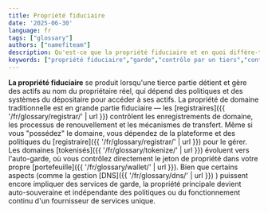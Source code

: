 ```yaml
---
title: Propriété fiduciaire
date: '2025-06-30'
language: fr
tags: ["glossary"]
authors: ["namefiteam"]
description: Qu'est-ce que la propriété fiduciaire et en quoi diffère-t-elle de l'auto-garde ?
keywords: ["propriété fiduciaire","garde","contrôle par un tiers","contrôle du registraire","stockage centralisé"]
---
```


**La propriété fiduciaire** se produit lorsqu'une tierce partie détient et gère des actifs au nom du propriétaire réel, qui dépend des politiques et des systèmes du dépositaire pour accéder à ses actifs. La propriété de domaine traditionnelle est en grande partie fiduciaire — les [registraires]({{ '/fr/glossary/registrar/' | url }}) contrôlent les enregistrements de domaine, les processus de renouvellement et les mécanismes de transfert. Même si vous "possédez" le domaine, vous dépendez de la plateforme et des politiques du [registraire]({{ '/fr/glossary/registrar/' | url }}) pour le gérer. Les domaines [tokenisés]({{ '/fr/glossary/tokenize/' | url }}) évoluent vers l'auto-garde, où vous contrôlez directement le jeton de propriété dans votre propre [portefeuille]({{ '/fr/glossary/wallet/' | url }}). Bien que certains aspects (comme la gestion [DNS]({{ '/fr/glossary/dns/' | url }}) ) puissent encore impliquer des services de garde, la propriété principale devient auto-souveraine et indépendante des politiques ou du fonctionnement continu d'un fournisseur de services unique.